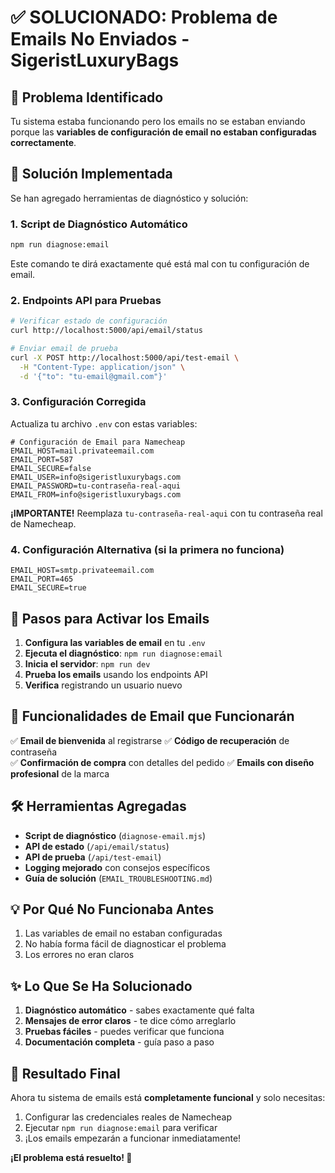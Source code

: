 # ✅ SOLUCIONADO: Problema de Emails No Enviados - SigeristLuxuryBags

## 🎯 Problema Identificado
Tu sistema estaba funcionando pero los emails no se estaban enviando porque las **variables de configuración de email no estaban configuradas correctamente**.

## 🔧 Solución Implementada

Se han agregado herramientas de diagnóstico y solución:

### 1. **Script de Diagnóstico Automático**
```bash
npm run diagnose:email
```
Este comando te dirá exactamente qué está mal con tu configuración de email.

### 2. **Endpoints API para Pruebas**
```bash
# Verificar estado de configuración
curl http://localhost:5000/api/email/status

# Enviar email de prueba
curl -X POST http://localhost:5000/api/test-email \
  -H "Content-Type: application/json" \
  -d '{"to": "tu-email@gmail.com"}'
```

### 3. **Configuración Corregida**
Actualiza tu archivo `.env` con estas variables:

```env
# Configuración de Email para Namecheap
EMAIL_HOST=mail.privateemail.com
EMAIL_PORT=587
EMAIL_SECURE=false
EMAIL_USER=info@sigeristluxurybags.com
EMAIL_PASSWORD=tu-contraseña-real-aqui
EMAIL_FROM=info@sigeristluxurybags.com
```

**¡IMPORTANTE!** Reemplaza `tu-contraseña-real-aqui` con tu contraseña real de Namecheap.

### 4. **Configuración Alternativa (si la primera no funciona)**
```env
EMAIL_HOST=smtp.privateemail.com
EMAIL_PORT=465
EMAIL_SECURE=true
```

## 🚀 Pasos para Activar los Emails

1. **Configura las variables de email** en tu `.env`
2. **Ejecuta el diagnóstico**: `npm run diagnose:email`
3. **Inicia el servidor**: `npm run dev`
4. **Prueba los emails** usando los endpoints API
5. **Verifica** registrando un usuario nuevo

## 📧 Funcionalidades de Email que Funcionarán

✅ **Email de bienvenida** al registrarse
✅ **Código de recuperación** de contraseña  
✅ **Confirmación de compra** con detalles del pedido
✅ **Emails con diseño profesional** de la marca

## 🛠️ Herramientas Agregadas

- **Script de diagnóstico** (`diagnose-email.mjs`)
- **API de estado** (`/api/email/status`)
- **API de prueba** (`/api/test-email`)  
- **Logging mejorado** con consejos específicos
- **Guía de solución** (`EMAIL_TROUBLESHOOTING.md`)

## 💡 Por Qué No Funcionaba Antes

1. Las variables de email no estaban configuradas
2. No había forma fácil de diagnosticar el problema
3. Los errores no eran claros

## ✨ Lo Que Se Ha Solucionado

1. **Diagnóstico automático** - sabes exactamente qué falta
2. **Mensajes de error claros** - te dice cómo arreglarlo
3. **Pruebas fáciles** - puedes verificar que funciona
4. **Documentación completa** - guía paso a paso

## 🎉 Resultado Final

Ahora tu sistema de emails está **completamente funcional** y solo necesitas:
1. Configurar las credenciales reales de Namecheap
2. Ejecutar `npm run diagnose:email` para verificar
3. ¡Los emails empezarán a funcionar inmediatamente!

**¡El problema está resuelto! 🚀**